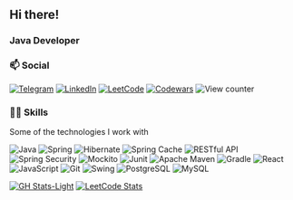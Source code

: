 ## Hi there!
### Java Developer
### 📫  Social
[![Telegram](https://img.shields.io/badge/TELEGRAM-Hikitosik-grey?logo=telegram&style=for-the-badge)](https://t.me/Nikitosik47896)
[![LinkedIn](https://img.shields.io/badge/linkedin-grey.svg?style=for-the-badge&logo=linkedin&logoColor=white)](https://www.linkedin.com/in/Kruutteri1) 
[![LeetCode](https://img.shields.io/badge/LEETCODE-grey?logo=leetcode&style=for-the-badge)](https://leetcode.com/Kruutteri1/)
[![Codewars](https://img.shields.io/badge/Codewars-grey?style=for-the-badge&logo=codewars&logoColor=red)](https://www.codewars.com/users/Kruutteri1)
![View counter](https://komarev.com/ghpvc/?username=Kruutteri1&style=for-the-badge)

### 👨‍💻  Skills
Some of the technologies I work with

![Java](https://img.shields.io/badge/java-grey.svg?style=for-the-badge&logo=java&logoColor=white) ![Spring](https://img.shields.io/badge/spring-grey.svg?style=for-the-badge&logo=spring&logoColor=white) ![Hibernate](https://img.shields.io/badge/Hibernate-grey.svg?style=for-the-badge&logo=hibernate&logoColor=white) ![Spring Cache](https://img.shields.io/badge/Spring_Cache-grey.svg?style=for-the-badge&logo=spring&logoColor=white) ![RESTful API](https://img.shields.io/badge/RESTful_API-grey.svg?style=for-the-badge&logo=api&logoColor=white) ![Spring Security](https://img.shields.io/badge/Spring_Security-grey.svg?style=for-the-badge&logo=springsecurity&logoColor=white) ![Mockito](https://img.shields.io/badge/Mockito-grey.svg?style=for-the-badge&logo=mockito&logoColor=white) ![Junit](https://img.shields.io/badge/JUnit-grey.svg?style=for-the-badge&logo=Junit5&logoColor=white) ![Apache Maven](https://img.shields.io/badge/Apache%20Maven-grey?style=for-the-badge&logo=Apache%20Maven&logoColor=white) ![Gradle](https://img.shields.io/badge/Gradle-grey.svg?style=for-the-badge&logo=Gradle&logoColor=white)
![React](https://img.shields.io/badge/React-grey.svg?style=for-the-badge&logo=react&logoColor=white) ![JavaScript](https://img.shields.io/badge/JavaScript-grey.svg?style=for-the-badge&logo=javascript&logoColor=white) ![Git](https://img.shields.io/badge/git-grey.svg?style=for-the-badge&logo=git&logoColor=white) ![Swing](https://img.shields.io/badge/Swing-grey.svg?style=for-the-badge&logo=java&logoColor=white) ![PostgreSQL](https://img.shields.io/badge/PostgreSQL-grey.svg?style=for-the-badge&logo=postgresql&logoColor=white) ![MySQL](https://img.shields.io/badge/mysql-grey.svg?style=for-the-badge&logo=mysql&logoColor=white) 

[![GH Stats-Light](https://github-readme-stats.vercel.app/api?username=Kruutteri1&show_icons=true&theme=default&include_all_commits=true&hide_rank=true#gh-light-mode-only)](https://github.com/Kruutteri1/#gh-light-mode-only)
[![LeetCode Stats](https://leetcode.card.workers.dev/Kruuttri1?theme=default&font=baloo&extension=null#gh-light-mode-only)](https://leetcode.com/u/Kruutteri1/#gh-light-mode-only)
